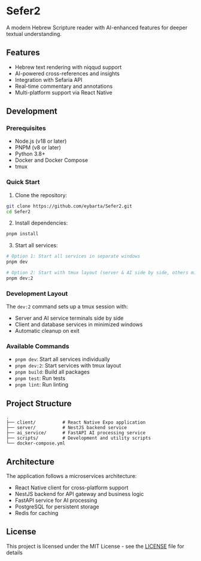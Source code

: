 # Sefer2

A modern Hebrew Scripture reader with AI-enhanced features for deeper textual understanding.

## Features

- Hebrew text rendering with niqqud support
- AI-powered cross-references and insights
- Integration with Sefaria API
- Real-time commentary and annotations
- Multi-platform support via React Native

## Development

### Prerequisites

- Node.js (v18 or later)
- PNPM (v8 or later)
- Python 3.8+
- Docker and Docker Compose
- tmux

### Quick Start

1. Clone the repository:
```bash
git clone https://github.com/eybarta/Sefer2.git
cd Sefer2
```

2. Install dependencies:
```bash
pnpm install
```

3. Start all services:
```bash
# Option 1: Start all services in separate windows
pnpm dev

# Option 2: Start with tmux layout (server & AI side by side, others minimized)
pnpm dev:2
```

### Development Layout

The `dev:2` command sets up a tmux session with:
- Server and AI service terminals side by side
- Client and database services in minimized windows
- Automatic cleanup on exit

### Available Commands

- `pnpm dev`: Start all services individually
- `pnpm dev:2`: Start services with tmux layout
- `pnpm build`: Build all packages
- `pnpm test`: Run tests
- `pnpm lint`: Run linting

## Project Structure

```
.
├── client/          # React Native Expo application
├── server/          # NestJS backend service
├── ai_service/      # FastAPI AI processing service
├── scripts/         # Development and utility scripts
└── docker-compose.yml
```

## Architecture

The application follows a microservices architecture:
- React Native client for cross-platform support
- NestJS backend for API gateway and business logic
- FastAPI service for AI processing
- PostgreSQL for persistent storage
- Redis for caching

## License

This project is licensed under the MIT License - see the [LICENSE](LICENSE) file for details